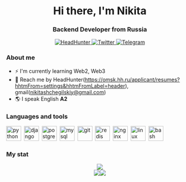 <div id="header" align="center">
    <h1>Hi there, I'm Nikita</h1>
    <h3>Backend Developer from Russia</h3>
</div>

<div id="socials" align="center">
    <a href="https://omsk.hh.ru/applicant/resumes?hhtmFrom=settings&hhtmFromLabel=header">
        <img src="https://img.shields.io/badge/HeadHunter-red?style=for-the-badge&logo=HeadHunter&logocolor=white" alt="HeadHunter"/>
    </a>
    <a href="https://twitter.com/NSkij73323">
        <img src="https://img.shields.io/badge/Twitter-blue?style=for-the-badge&logo=twitter&logoColor=white" alt="Twitter" />
    </a>
    <a href="https://t.me/VrmnPtrn">
        <img src="https://img.shields.io/badge/Telegram-blue?style=for-the-badge&logo=telegram&logoColor=white" alt="Telegram"/>
    </a>
</div>


### About me 
- ⚡ I'm currently learning Web2, Web3
- 💬 Reach me by HeadHunter(https://omsk.hh.ru/applicant/resumes?hhtmFrom=settings&hhtmFromLabel=header), gmail(nikitashchegilskiy@gmail.com)
- 🌎 I speak English **A2**

### Languages and tools
<img src="https://cdn.jsdelivr.net/gh/devicons/devicon/icons/python/python-original.svg" title='python' width=40 height=40 />&nbsp;
<img src="https://cdn.jsdelivr.net/gh/devicons/devicon/icons/django/django-plain.svg" title='django' width=40 height=40 />&nbsp;
<img src="https://cdn.jsdelivr.net/gh/devicons/devicon/icons/postgresql/postgresql-original.svg"  title='postgresql' width=40 height=40 />&nbsp;
<img src="https://cdn.jsdelivr.net/gh/devicons/devicon/icons/mysql/mysql-original.svg" title='mysql' width=40 height=40 />&nbsp;
<img src="https://cdn.jsdelivr.net/gh/devicons/devicon/icons/git/git-original.svg" title='git' width=40 height=40 />&nbsp;
<img src="https://cdn.jsdelivr.net/gh/devicons/devicon/icons/redis/redis-original.svg"  title='redis' width=40 height=40 />&nbsp;
<img src="https://cdn.jsdelivr.net/gh/devicons/devicon/icons/nginx/nginx-original.svg" title='nginx' width=40 height=40 />&nbsp; 
<img src="https://cdn.jsdelivr.net/gh/devicons/devicon/icons/linux/linux-original.svg" title='linux' width=40 height=40 />&nbsp;
<img src="https://cdn.jsdelivr.net/gh/devicons/devicon/icons/bash/bash-original.svg" title='bash' width=40 height=40 />&nbsp; 

### My stat
<div id="container" style="display: flex; flex-direction: column; align-items: center; text-align: center;">
    <div id="center-block">
        <img src="https://github-profile-summary-cards.vercel.app/api/cards/profile-details?username=ItSoda&theme=github_dark" />
    </div>
    <div id="lower-blocks" style="display: flex; justify-content: space-between;">
        <div id="left-block" aligh="left">
            <img src="https://github-profile-summary-cards.vercel.app/api/cards/most-commit-language?username=ItSoda&theme=github_dark" />
        </div>
        <div id="right-block"  aligh="right">
            <img src="https://github-profile-summary-cards.vercel.app/api/cards/stats?username=ItSoda&theme=github_dark" />
        </div>
    </div>
</div>
